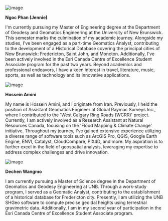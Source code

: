![image](https://github.com/PhanNguyenHongNgoc/Team-UNB_ECCE-APP-CHALLENGE-2024/assets/59909619/36e1a9fa-bd4f-4d21-967a-e4a8f29b27b5)

**Ngoc Phan (Jennie)**

I'm currently pursuing my Master of Engineering degree at the Department of Geodesy and Geomatics Engineering at the University of New Brunswick. This semester marks the culmination of my academic journey. Alongside my studies, I've been engaged as a part-time Geomatics Analyst, contributing to the development of a Historical Database covering the principal cities of New Brunswick: Fredericton, Saint John, and Moncton. Additionally, I've been actively involved in the Esri Canada Centre of Excellence Student Associate program for the past two years. Beyond academics and professional endeavors, I have a keen interest in travel, literature, music, sports, as well as technology and its innovative applications.

![image](https://github.com/PhanNguyenHongNgoc/Team-UNB_ECCE-APP-CHALLENGE-2024/assets/59909619/ec6a0894-ae80-4831-8034-6ddf23928dbf)

**Hossein Amini**

My name is Hossein Amini, and I originate from Iran. Previously, I held the position of Assistant Geomatics Engineer at Global Raymac Surveys Inc., where I contributed to the 'West Calgary Ring Roads (WCRR)' project. Currently, I am actively involved as a Research Assistant at Natural Resources Canada, focusing on the 'Flood Mapping & Climate Change' initiative. Throughout my journey, I've gained extensive experience utilizing a diverse range of software tools such as ArcGIS Pro, QGIS, Google Earth Engine, ENVI, Catalyst, CloudCompare, PIX4D, and more. My aspiration is to further excel in the field of geospatial analysis, leveraging my expertise to address complex challenges and drive innovation.

![image](https://github.com/PhanNguyenHongNgoc/Team-UNB_ECCE-APP-CHALLENGE-2024/assets/59909619/be42b10b-533d-4aa9-9e6a-ce6df4a7a237)

**Dechen Wangmo**

I am currently pursuing a Master of Science degree in the Department of Geomatics and Geodesy Engineering at UNB. Through a work-study program, I served as a Geomatic Analyst, contributing to the establishment of a historical database for Fredericton city. Presently, I am utilizing the UNB SHGeo software to compute precise geoidal heights using terrestrial gravimetric data. Additionally, I am in my second year of participation in the Esri Canada Centre of Excellence Student Associate program.



